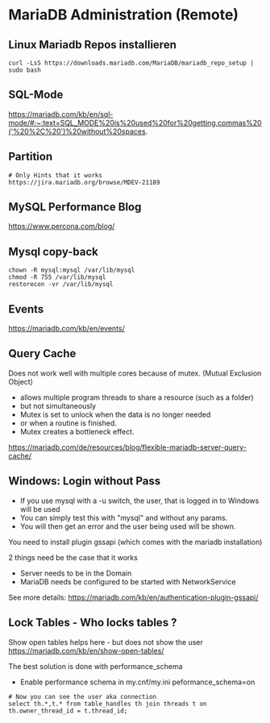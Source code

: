 # MariaDB Administration (Remote) 

## Linux Mariadb Repos installieren 

```
curl -LsS https://downloads.mariadb.com/MariaDB/mariadb_repo_setup | sudo bash
```

## SQL-Mode 

https://mariadb.com/kb/en/sql-mode/#:~:text=SQL_MODE%20is%20used%20for%20getting,commas%20('%20%2C%20')%20without%20spaces.

## Partition ##

```
# Only Hints that it works 
https://jira.mariadb.org/browse/MDEV-21189

```

## MySQL Performance Blog ##

https://www.percona.com/blog/

## Mysql copy-back 
```
chown -R mysql:mysql /var/lib/mysql
chmod -R 755 /var/lib/mysql
restorecon -vr /var/lib/mysql
```

## Events 
https://mariadb.com/kb/en/events/

## Query Cache 

Does not work well with multiple cores because of mutex.
(Mutual Exclusion Object) 

  * allows multiple program threads to share a resource (such as a folder) 
  * but not simultaneously
  * Mutex is set to unlock when the data is no longer needed
  * or when a routine is finished. 
  * Mutex creates a bottleneck effect.
  
https://mariadb.com/de/resources/blog/flexible-mariadb-server-query-cache/
  
## Windows: Login without Pass

  * If you use mysql with a -u switch, the user, that is logged in to Windows will be used 
  * You can simply test this with "mysql" and without any params.
  * You will then get an error and the user being used will be shown.

You need to install plugin gssapi (which comes with the mariadb installation) 

2 things need be the case that it works

  * Server needs to be in the Domain
  * MariaDB needs be configured to be started with NetworkService 
  
 See more details: 
 https://mariadb.com/kb/en/authentication-plugin-gssapi/
 
## Lock Tables - Who locks tables ?
 
Show open tables helps here - but does not show the user
https://mariadb.com/kb/en/show-open-tables/

The best solution is done with performance_schema 
    
  * Enable performance schema in my.cnf/my.ini peformance_schema=on 
  
  ```
  # Now you can see the user aka connection 
  select th.*,t.* from table_handles th join threads t on th.owner_thread_id = t.thread_id;
  ```
  
